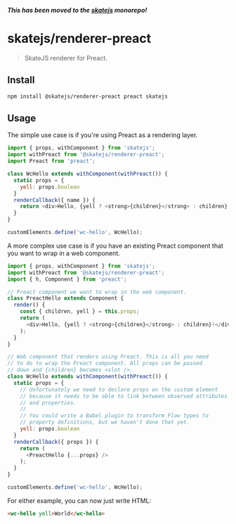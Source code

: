 ___This has been moved to the [skatejs](https://github.com/skatejs/skatejs) monorepo!___

# skatejs/renderer-preact

> SkateJS renderer for Preact.

## Install

```sh
npm install @skatejs/renderer-preact preact skatejs
```

## Usage

The simple use case is if you're using Preact as a rendering layer.

```js
import { props, withComponent } from 'skatejs';
import withPreact from '@skatejs/renderer-preact';
import Preact from 'preact';

class WcHello extends withComponent(withPreact()) {
  static props = {
    yell: props.boolean
  }
  renderCallback({ name }) {
    return <div>Hello, {yell ? <strong>{children}</strong> : children}!</div>;
  }
}

customElements.define('wc-hello', WcHello);
```

A more complex use case is if you have an existing Preact component that you want to wrap in a web component.

```js
import { props, withComponent } from 'skatejs';
import withPreact from '@skatejs/renderer-preact';
import { h, Component } from 'preact';

// Preact component we want to wrap in the web component.
class PreactHello extends Component {
  render() {
    const { children, yell } = this.props;
    return (
      <div>Hello, {yell ? <strong>{children}</strong> : children}!</div>
    );
  }
}

// Web component that renders using Preact. This is all you need
// to do to wrap the Preact component. All props can be passed
// down and {children} becomes <slot />.
class WcHello extends withComponent(withPreact()) {
  static props = {
    // Unfortunately we need to declare props on the custom element
    // because it needs to be able to link between observed attributes
    // and properties.
    //
    // You could write a Babel plugin to transform Flow types to
    // property definitions, but we haven't done that yet.
    yell: props.boolean
  }
  renderCallback({ props }) {
    return (
      <PreactHello {...props} />
    );
  }
}

customElements.define('wc-hello', WcHello);
```

For either example, you can now just write HTML:

```html
<wc-hello yell>World</wc-hello>
```
